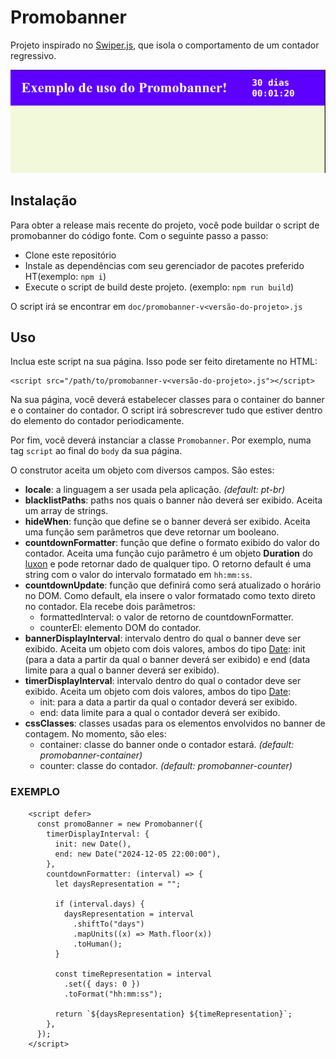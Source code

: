 # Promobanner

Projeto inspirado no [Swiper.js](https://swiperjs.com/), que isola o comportamento de um contador regressivo.

![Exemplo de uso](doc/image.png)

## Instalação

Para obter a release mais recente do projeto, você pode buildar o script de promobanner do código fonte. Com o seguinte passo a passo:

- Clone este repositório
- Instale as dependências com seu gerenciador de pacotes preferido HT(exemplo: `npm i`)
- Execute o script de build deste projeto. (exemplo: `npm run build`)

O script irá se encontrar em `doc/promobanner-v<versão-do-projeto>.js`

## Uso

Inclua este script na sua página. Isso pode ser feito diretamente no HTML:

```
<script src="/path/to/promobanner-v<versão-do-projeto>.js"></script>
```

Na sua página, você deverá estabelecer classes para o container do banner e o container do contador. O script irá sobrescrever tudo que estiver dentro do elemento do contador periodicamente.

Por fim, você deverá instanciar a classe `Promobanner`. Por exemplo, numa tag `script` ao final do `body` da sua página.

O construtor aceita um objeto com diversos campos. São estes:

- **locale**: a linguagem a ser usada pela aplicação. *(default: pt-br)*
- **blacklistPaths**: paths nos quais o banner não deverá ser exibido. Aceita um array de strings.
- **hideWhen**: função que define se o banner deverá ser exibido. Aceita uma função sem parâmetros que deve retornar um booleano.
- **countdownFormatter**: função que define o formato exibido do valor do contador. Aceita uma função cujo parâmetro é um objeto **Duration** do [luxon](https://moment.github.io/luxon/api-docs/index.html#duration) e pode retornar dado de qualquer tipo. O retorno default é uma string com o valor do intervalo formatado em `hh:mm:ss`.
- **countdownUpdate**: função que definirá como será atualizado o horário no DOM. Como default, ela insere o valor formatado como texto direto no contador. Ela recebe dois parâmetros:
    - formattedInterval: o valor de retorno de countdownFormatter.
    - counterEl: elemento DOM do contador.
- **bannerDisplayInterval**: intervalo dentro do qual o banner deve ser exibido. Aceita um objeto com dois valores, ambos do tipo [Date](https://developer.mozilla.org/pt-BR/docs/Web/JavaScript/Reference/Global_Objects/Date): init (para a data a partir da qual o banner deverá ser exibido) e end (data limite para a qual o banner deverá ser exibido).
- **timerDisplayInterval**: intervalo dentro do qual o contador deve ser exibido. Aceita um objeto com dois valores, ambos do tipo [Date](https://developer.mozilla.org/pt-BR/docs/Web/JavaScript/Reference/Global_Objects/Date): 
     - init: para a data a partir da qual o contador deverá ser exibido.
     - end: data limite para a qual o contador deverá ser exibido.
- **cssClasses**: classes usadas para os elementos envolvidos no banner de contagem. No momento, são eles:
    - container: classe do banner onde o contador estará. *(default: promobanner-container)*
    - counter: classe do contador. *(default: promobanner-counter)*

### EXEMPLO

```
    <script defer>
      const promoBanner = new Promobanner({
        timerDisplayInterval: {
          init: new Date(),
          end: new Date("2024-12-05 22:00:00"),
        },
        countdownFormatter: (interval) => {
          let daysRepresentation = "";

          if (interval.days) {
            daysRepresentation = interval
              .shiftTo("days")
              .mapUnits((x) => Math.floor(x))
              .toHuman();
          }

          const timeRepresentation = interval
            .set({ days: 0 })
            .toFormat("hh:mm:ss");

          return `${daysRepresentation} ${timeRepresentation}`;
        },
      });
    </script>
```